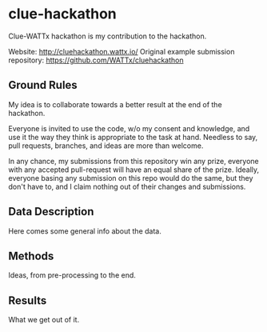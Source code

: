 # clue-hackathon
Clue-WATTx hackathon is my contribution to the hackathon.

Website: http://cluehackathon.wattx.io/
Original example submission repository: https://github.com/WATTx/cluehackathon

## Ground Rules
My idea is to collaborate towards a better result at the end of the hackathon.

Everyone is invited to use the code, w/o my consent and knowledge, and use it the way
they think is appropriate to the task at hand. Needless to say, pull requests, branches, and ideas
are more than welcome.

In any chance, my submissions from this repository win any prize,
everyone with any accepted pull-request will have an equal share of the prize. 
Ideally, everyone basing any submission on this repo would do the same, but they don't have to,
and I claim nothing out of their changes and submissions.

## Data Description
Here comes some general info about the data.

## Methods
Ideas, from pre-processing to the end.

## Results
What we get out of it.